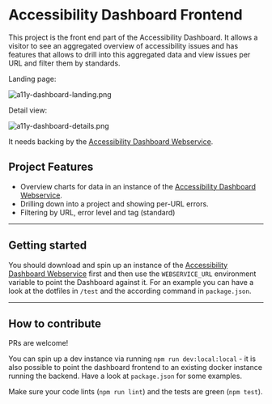 # Accessibility Dashboard Frontend

This project is the front end part of the Accessibility Dashboard. It allows a visitor to see an aggregated overview of accessibility issues and has features that allows to drill into this aggregated data and view issues per URL and filter them by standards.

Landing page:

![a11y-dashboard-landing.png](https://bitbucket.org/repo/74nR9n/images/274504664-a11y-dashboard-landing.png)

Detail view:

![a11y-dashboard-details.png](https://bitbucket.org/repo/74nR9n/images/654127562-a11y-dashboard-details.png)

It needs backing by the [Accessibility Dashboard Webservice](https://github.com/a11y-dashboard/webservice).

## Project Features
* Overview charts for data in an instance of the [Accessibility Dashboard Webservice](https://github.com/a11y-dashboard/webservice).
* Drilling down into a project and showing per-URL errors.
* Filtering by URL, error level and tag (standard)


***
## Getting started

You should download and spin up an instance of the [Accessibility Dashboard Webservice](https://github.com/a11y-dashboard/webservice) first and then use the `WEBSERVICE_URL` environment variable to point the Dashboard against it. For an example you can have a look at the dotfiles in `/test` and the according command in `package.json`.

***
## How to contribute
PRs are welcome!

You can spin up a dev instance via running `npm run dev:local:local` - it is also possible to point the dashboard frontend to an existing docker instance running the backend. Have a look at `package.json` for some examples.

Make sure your code lints (`npm run lint`) and the tests are green (`npm test`).
